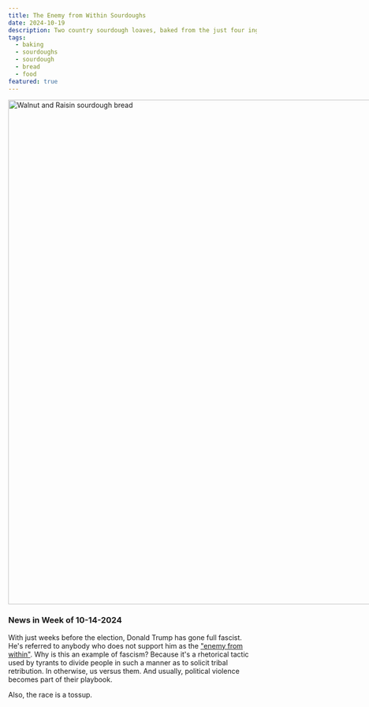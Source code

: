```yaml
---
title: The Enemy from Within Sourdoughs
date: 2024-10-19
description: Two country sourdough loaves, baked from the just four ingredients flour, water, yeast, and salt, emerged from a 500F oven. With their golden crusts crackling and their interiors tender and airy, these loaves are a testament to a craft that demands a network of gluten and heat.
tags:
  - baking
  - sourdoughs
  - sourdough
  - bread
  - food
featured: true
---
```


<div style="display:flex; justify-content: space-evenly;">
 <a data-flickr-embed="true" data-footer="true" href="https://www.flickr.com/photos/davidchicopham/54061834285/in/datetaken-public/" title="Walnut and Raisin sourdough bread"><img src="https://live.staticflickr.com/65535/54061834285_eb10d3a40f_b.jpg" width="768" height="1024" alt="Walnut and Raisin sourdough bread"/></a><script async src="//embedr.flickr.com/assets/client-code.js" charset="utf-8"></script>
</div>


### News in Week of 10-14-2024
With just weeks before the election, Donald Trump has gone full fascist. He's referred to anybody who does not support him as the ["enemy from within"](https://www.youtube.com/watch?v=9DauQjmpqZM). Why is this an example of fascism? Because it's a rhetorical tactic used by tyrants to divide people in such a manner as to solicit tribal retribution. In otherwise, us versus them. And usually, political violence becomes part of their playbook.

Also, the race is a tossup.
